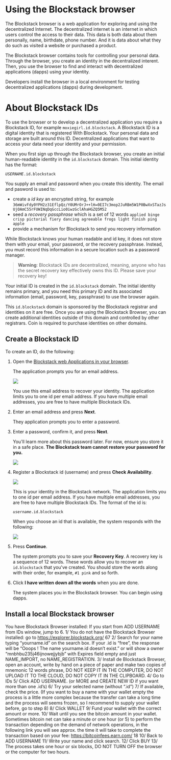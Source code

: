 # Using the Blockstack browser

The Blockstack browser is a web application for exploring and using the
decentralized Internet. The decentralized internet is an internet in which users
control the access to their data. This data is both data about them personally,
name, birthdate, phone number. And it is data about what they do such as visited
a website or purchased a product.

The Blockstack browser contains tools for controlling your personal data.
Through the browser, you create an identity in the decentralized interent. Then,
you  use the browser to find and interact with decentralized applications
(dapps) using your identity.

Developers install the browser in a local environment for testing
decentralized applications (dapps) during development.

# About Blockstack IDs

To use the browser or to develop a decentralized application you require a
Blockstack ID, for example `moxiegirl.id.blockstack`. A Blockstack ID is a
digital identity that is registered With Blockstack. Your personal data and
storage are built around this ID. Decentralized applications that want to access
your data need your identity and your permission.

When you first sign up through the Blockstack browser, you create an initial
human-readable identity in the `id.blockstack` domain. This initial identity has
the format:

_`USERNAME`_`.id.blockstack`

You supply an email and password when you create this identity. The email and pasword is used to:

 * create a _id key_ an encrypted string, for example `36mWivFdy0YPH2z31EflpQz/Y0UMrOrJ++lH=0EI7c3mop2JuRBm5W1P0BwXxSTazJsUjOAmC55rFUWINqDqGccLio0iwzGclAhaHGZQ5M52`
 * seed a _recovery passphrase_ which is a set of 12 words `applied binge crisp pictorial fiery dancing agreeable frogs light finish ping apple`
 * provide a mechanism for Blockstack to send you recovery information

While Blockstack knows your human readable and id key, it does not store them
with  your email, your password, or the recovery passphrase. Instead, you must
record this information in a secure location such as a password manager.

>**Warning**: Blockstack IDs are decentralized, meaning, anyone who has the secret recovery key effectively owns this ID. Please save your recovery key!

Your initial ID is created in the `id.blockstack` domain. The initial identity
remains primary, and you need this primary ID and its associated information
(email, password, key, passphrase) to use the browser again.


This `id.blockstack` domain is sponsored by the Blockstack registrar and
identities on it are free. Once you are using the Blockstack Browser, you can
create additional identities outside of this domain and controlled by other
registrars. Coin is required to purchase identities on other domains.

## Create a Blockstack ID

To create an ID, do the following:

1. Open the [Blockstack web Applications in your browser](https://browser.blockstack.org/sign-up?redirect=%2F).

   The application prompts you for an email address.

   ![](images/create-id-0.png)

   You use this email address to recover your identity. The application limits
   you to one id per email address. If you have multiple email addresses, you
   are free to have multiple Blockstack IDs.

2. Enter an email address and press **Next**.

   They application prompts you to enter a password.

3. Enter a password, confirm it, and press **Next**.

   You'll learn more about this password later. For now, ensure you store it in
   a safe place. **The Blockstack team cannot restore your password for you.**

   ![](images/create-id-1.png)

3. Register a Blockstack id (username) and press **Check Availability**.


    ![](images/create-id-2.png)


   This is your identity in the Blockstack network. The application limits
   you to one id per email address. If you have multiple email addresses, you
   are free to have multiple Blockstack IDs.  The format of the id is:

    _`username`_`.id.blockstack`

    When you choose an id that is available, the system responds with the following:

    ![](images/create-id-3.png)


4.  Press **Continue**.

    The system prompts you to save your **Recovery Key**. A recovery key is a
    sequence of 12 words.  These words allow you to recover an `id.blockstack`
    that you've created.  You should store the words along with their order, for
    example,  `#1 pink` and so forth.

5. Click **I have written down all the words** when you are done.

   The system places you in the Blockstack browser.  You can begin using dapps.



## Install a local Blockstack browser

You have Blockstack Browser installed: If you start from ADD USERNAME from IDs window, jump to 6.
1/ You do not have the Blockstack Browser installed: go to https://explorer.blockstack.org/ 67
2/ Search for your name typing “yourname.id” on the search box. If your .id is “free”, the response will be “Ooops ! The name yourname.id doesn’t exist.” or will show a owner “mnbhbu235j46ijnowejjybjb” with Expires field empty and just NAME_IMPORT, no NAME_REGISTRATION.
3/ Install de Blockstack Browser, open an account, write by hand on a piece of paper and make two copies of mnemonic 12 words phrase, DO NOT KEEP IT IN THE COMPUTER, DO NOT UPLOAD IT TO THE CLOUD, DO NOT COPY IT IN THE CLIPBOARD.
4/ Go to IDs
5/ Click ADD USERNAME. (or MORE and CREATE NEW ID if you want more than one .id’s)
6/ Try your selected name (without “.id”)
7/ If available, check the price.
(If you want to buy a name with your wallet empty the process is a little more complex because the transfer can take a long time and the process will seems frozen, so I recommend to supply your wallet before, go to step 8)
8/ Click WALLET
9/ Fund your wallet with the correct amount or more.
10/ Wait until you see the bitcoin amount in your wallet. Sometimes bitcoin net can take a minute or one hour (or 5) to perform the transaction depending on the demand of network operations, in the following link you will see approx. the time it will take to complete the transaction based on your fee: https://bitcoinfees.earn.com/ 18
10/ Back to ADD USERNAME
11/ Write your name and click search.
12/ Click BUY
13/ The process takes one hour or six blocks, DO NOT TURN OFF the browser or the computer for two hours.
